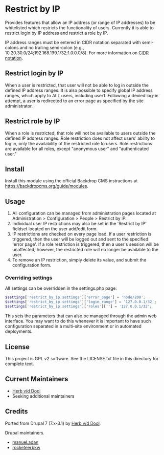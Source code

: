 # Restrict by IP

Provides features that allow an IP address (or range of IP addresses) to be
whitelisted which restricts the functionality of users. Currently it is able to
restrict login by IP address and restrict a role by IP.

IP address ranges must be entered in CIDR notation separated with semi-colons
and no trailing semi-colon (e.g., 10.20.30.0/24;192.168.199.1/32;1.0.0.0/8). For
more information on [CIDR notation](http://www.brassy.net/2007/mar/cidr_basic_subnetting).

## Restrict login by IP

When a user is restricted, that user will not be able to log in outside the
defined IP address ranges. It is also possible to specify global IP address
ranges, which apply to ALL users, including user1. Following a denied log-in
attempt, a user is redirected to an error page as specified by the site
administrator.

## Restrict role by IP

When a role is restricted, that role will not be available to users outside the
defined IP address ranges. Role restriction does not affect users' ability to
log in, only the availability of the restricted role to users. Role restrictions
are available for all roles, except "anonymous user" and "authenticated user."

## Install

Install this module using the official Backdrop CMS instructions at
<https://backdropcms.org/guide/modules>.

## Usage

1. All configuration can be managed from administration pages located at
   Administration > Configuration > People > Restrict by IP.
2. Individual user IP restrictions may also be set in the 'Restrict by IP'
   fieldset located on the user add/edit form.
3. IP restrictions are checked on every page load. If a user restriction is
   triggered, then the user will be logged out and sent to the specified
   'error page'. If a role restriction is triggered, then a user's session will
   be unaffected; however, the restricted role will no longer be available to
   the user.
4. To remove an IP restriction, simply delete its value, and submit the
   configuration form.

### Overriding settings

All settings can be overridden in the settings.php page:

```php
$settings['restrict_by_ip.settings']['error_page'] = 'node/200';
$settings['restrict_by_ip.settings']['login_range'] = '127.0.0.1/32';
$settings['restrict_by_ip.settings']['roles'][''] = '127.0.0.1/32';
```

This sets the parameters that can also be managed through the admin web
interface. You may want to do this whenever it is important to have such
configuration separated in a multi-site environment or in automated
deployments.

## License

This project is GPL v2 software. See the LICENSE.txt file in this
directory for complete text.

## Current Maintainers

* [Herb v/d Dool](https://github.com/herbdool)
* Seeking additional maintainers

## Credits

Ported from Drupal 7 (7.x-3.1) by [Herb v/d Dool](https://github.com/herbdool).

Drupal maintainers.

* [manuel.adan](https://www.drupal.org/u/manueladan)
* [rocketeerbkw](https://www.drupal.org/u/rocketeerbkw)
